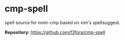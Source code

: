 # cmp-spell

spell source for nvim-cmp based on vim's spellsuggest.

**Repository:** <https://github.com/f3fora/cmp-spell>

<!-- vim: set ft=markdown: -->